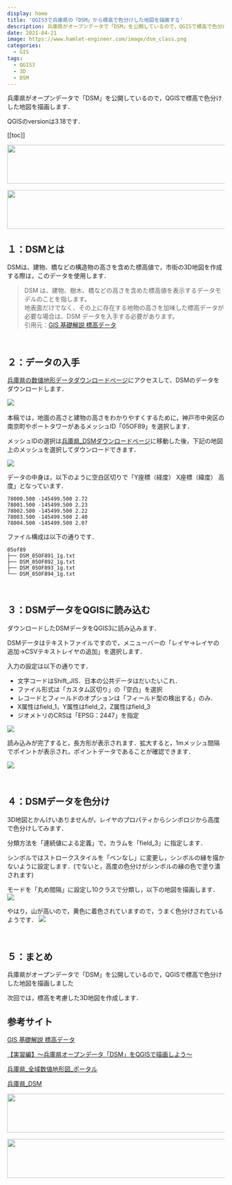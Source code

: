 ```yaml
---
display: home
title: 'QGIS3で兵庫県の「DSM」から標高で色分けした地図を描画する'
description: 兵庫県がオープンデータで「DSM」を公開しているので，QGISで標高で色分けした地図を描画します．．QGISのversionは3.18です．
date: 2021-04-21
image: https://www.hamlet-engineer.com/image/dsm_class.png
categories: 
  - GIS
tags:
  - QGIS3
  - 3D
  - DSM
---
```

兵庫県がオープンデータで「DSM」を公開しているので，QGISで標高で色分けした地図を描画します．

QGISのversionは3.18です．

<!-- more -->

<ClientOnly>
  <CallInArticleAdsense />
</ClientOnly>


[[toc]]

<!-- TechAcademy -->
<a href="//af.moshimo.com/af/c/click?a_id=2604050&p_id=1555&pc_id=2816&pl_id=29835&guid=ON" rel="nofollow" referrerpolicy="no-referrer-when-downgrade"><img src="//image.moshimo.com/af-img/0866/000000029835.jpg" width="728" height="90" style="border:none;"></a><img src="//i.moshimo.com/af/i/impression?a_id=2604050&p_id=1555&pc_id=2816&pl_id=29835" width="1" height="1" style="border:none;">

<!-- テックキャンプ -->
<a href="//af.moshimo.com/af/c/click?a_id=2641145&p_id=1770&pc_id=3386&pl_id=25847&guid=ON" rel="nofollow" referrerpolicy="no-referrer-when-downgrade"><img src="//image.moshimo.com/af-img/1115/000000025847.png" width="728" height="90" style="border:none;"></a><img src="//i.moshimo.com/af/i/impression?a_id=2641145&p_id=1770&pc_id=3386&pl_id=25847" width="1" height="1" style="border:none;">

## １：DSMとは
DSMは、建物、橋などの構造物の高さを含めた標高値で，市街の3D地図を作成する際は，このデータを使用します．

> DSM は、建物、樹木、橋などの高さを含めた標高値を表示するデータモデルのことを指します。<br>
地表面だけでなく、その上に存在する地物の高さを加味した標高データが必要な場合は、DSM データを入手する必要があります。<br>
引用元：[GIS 基礎解説 標高データ](https://www.esrij.com/gis-guide/other-dataformat/elevation-data/)

<br>

## ２：データの入手
[兵庫県の数値地形データダウンロードページ](https://www.geospatial.jp/ckan/dataset/2010-2018-hyogo-geo-potal)にアクセスして、DSMのデータをダウンロードします．

![](/image/dsm_DL.png)
<br>
<br>
本稿では，地面の高さと建物の高さをわかりやすくするために，神戸市中央区の南京町やポートタワーがあるメッシュID「05OF89」を選択します．

メッシュIDの選択は[兵庫県_DSMダウンロードページ](https://www.geospatial.jp/ckan/dataset/2010-2018-hyogo-geo-dsm/resource/5473fd75-0bcc-423b-960d-99ab37b25bff)に移動した後，下記の地図上のメッシュを選択してダウンロードできます．

![](/image/dsm_DL_map.png)

データの中身は，以下のように空白区切りで「Y座標（経度） X座標（緯度） 高度」となっています．

```
78000.500 -145499.500 2.72
78001.500 -145499.500 2.23
78002.500 -145499.500 2.22
78003.500 -145499.500 2.40
78004.500 -145499.500 2.07
```

ファイル構成は以下の通りです．

```
05of89
├── DSM_05OF891_1g.txt
├── DSM_05OF892_1g.txt
├── DSM_05OF893_1g.txt
└── DSM_05OF894_1g.txt
```
<br>

## ３：DSMデータをQGISに読み込む
ダウンロードしたDSMデータをQGIS3に読み込みます．

DSMデータはテキストファイルですので，メニューバーの「レイヤ->レイヤの追加->CSVテキストレイヤの追加」を選択します．

入力の設定は以下の通りです．
- 文字コードはShift_JIS．日本の公共データはだいたいこれ．
- ファイル形式は「カスタム区切り」の「空白」を選択
- レコードとフィールドのオプションは「フィールド型の検出する」のみ．
- X属性はfield_1，Y属性はfield_2，Z属性はfield_3
- ジオメトリのCRSは「EPSG：2447」を指定

![](/image/dsm_load.png)

読み込みが完了すると，長方形が表示されます．拡大すると，1mメッシュ間隔でポイントが表示され，ポイントデータであることが確認できます．

![](/image/dsm_point.png)<br>

<br>

## ４：DSMデータを色分け
3D地図とかんけいありませんが，レイヤのプロパティからシンボロジから高度で色分けしてみます．

分類方法を「連続値による定義」で，カラムを「field_3」に指定します．

シンボルではストロークスタイルを「ペンなし」に変更し，シンボルの縁を描かないように設定します．(でないと，高度の色分けがシンボルの縁の色で塗り潰されます)

モードを「丸め間隔」に設定し10クラスで分類し，以下の地図を描画します．
![](/image/dsm_class_setting.png)

やはり，山が高いので，黄色に着色されていますので，うまく色分けされているようです．
![](/image/dsm_class.png)

<br>

## ５：まとめ
兵庫県がオープンデータで「DSM」を公開しているので，QGISで標高で色分けした地図を描画しました

次回では，標高を考慮した3D地図を作成します．

## 参考サイト
[GIS 基礎解説 標高データ](https://www.esrij.com/gis-guide/other-dataformat/elevation-data/)

[【実習編】～兵庫県オープンデータ「DSM」をQGISで描画しよう～](https://note.com/kinari_iro/n/nd291716f021b)

[兵庫県_全域数値地形図_ポータル](https://www.geospatial.jp/ckan/dataset/2010-2018-hyogo-geo-potal)

[兵庫県_DSM](https://www.geospatial.jp/ckan/dataset/2010-2018-hyogo-geo-dsm/resource/5473fd75-0bcc-423b-960d-99ab37b25bff)


<!-- TechAcademy -->
<a href="//af.moshimo.com/af/c/click?a_id=2604050&p_id=1555&pc_id=2816&pl_id=29835&guid=ON" rel="nofollow" referrerpolicy="no-referrer-when-downgrade"><img src="//image.moshimo.com/af-img/0866/000000029835.jpg" width="728" height="90" style="border:none;"></a><img src="//i.moshimo.com/af/i/impression?a_id=2604050&p_id=1555&pc_id=2816&pl_id=29835" width="1" height="1" style="border:none;">

<!-- テックキャンプ -->
<a href="//af.moshimo.com/af/c/click?a_id=2641145&p_id=1770&pc_id=3386&pl_id=25847&guid=ON" rel="nofollow" referrerpolicy="no-referrer-when-downgrade"><img src="//image.moshimo.com/af-img/1115/000000025847.png" width="728" height="90" style="border:none;"></a><img src="//i.moshimo.com/af/i/impression?a_id=2641145&p_id=1770&pc_id=3386&pl_id=25847" width="1" height="1" style="border:none;">

<ClientOnly>
  <CallInArticleAdsense />
</ClientOnly>